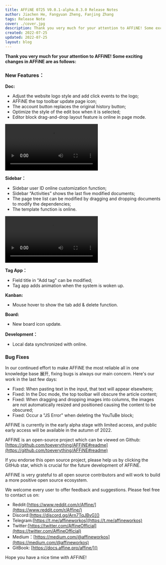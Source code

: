 ```yaml
---
title: AFFiNE 0725 V0.0.1-alpha.0.3.0 Release Notes
author: Jiachen He, Fangyuan Zheng, Fanjing Zhang
tags: Release Note
cover: ./cover.jpg
description: Thank you very much for your attention to AFFiNE! Some exciting changes in AFFiNE are as follows
created: 2022-07-25
updated: 2022-07-25
layout: blog
---
```


**Thank you very much for your attention to AFFiNE! Some exciting changes in AFFiNE are as follows:**

### **New Features：**

**Doc:**

- Adjust the website logo style and add click events to the logo;
- AFFiNE the top toolbar update page icon;
- The account button replaces the original history button;
- Optimize the style of the edit box when it is selected;
- Editor block drag-and-drop layout feature is online in page mode.

<video><source /></video>

**Sidebar：**

- Sidebar user ID online customization function;
- Sidebar “Activities” shows the last five modified documents;
- The page tree list can be modified by dragging and dropping documents to modify the dependencies;
- The template function is online.

<video><source /></video>

**Tag App：**

- Field title in "Add tag" can be modified;
- Tag app adds animation when the system is woken up.

**Kanban:**

- Mouse hover to show the tab add & delete function.

**Board:**

- New board icon update.

**Development：**

- Local data synchronized with online.

### **Bug Fixes**

In our continued effort to make AFFiNE the most reliable all in one knowledge base 展开, fixing bugs is always our main concern. Here's our work in the last few days:

- Fixed: When pasting text in the input, that text will appear elsewhere;
- Fixed: In the Doc mode, the top toolbar will obscure the article content;
- Fixed: When dragging and dropping images into columns, the images are not automatically resized and positioned causing the content to be obscured;
- Fixed: Occur a "JS Error" when deleting the YouTuBe block;

AFFiNE is currently in the early alpha stage with limited access, and public early access will be available in the autumn of 2022.

AFFiNE is an open-source project which can be viewed on Github: [https://github.com/toeverything/AFFiNE#readme](https://github.com/toeverything/AFFiNE#readme)

If you endorse this open source project, please help us by clicking the GitHub star, which is crucial for the future development of AFFiNE.

AFFiNE is very grateful to all open source contributors and will work to build a more positive open source ecosystem.

We welcome every user to offer feedback and suggestions. Please feel free to contact us on:

- Reddit:[https://www.reddit.com/r/Affine/](https://www.reddit.com/r/Affine/)
- Discord:[https://discord.gg/Arn7TqJBvG]()
- Telegram:[https://t.me/affineworkos](https://t.me/affineworkos)
- Twitter:[https://twitter.com/AffineOfficial](https://twitter.com/AffineOfficial)
- Medium：[https://medium.com/@affineworkos](https://medium.com/@affineworkos)
- GitBook: [https://docs.affine.pro/affine/]()

Hope you have a nice time with AFFiNE!
